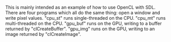 This is mainly intended as an example of how to use OpenCL with SDL.
There are four programs which all do the same thing: open a window and write pixel values.
"cpu_st"  runs single-threaded on the CPU.
"cpu_mt"  runs multi-threaded on the CPU.
"gpu_buf" runs on the GPU, writing to a buffer returned by "clCreateBuffer".
"gpu_img" runs on the GPU, writing to an image returned by "clCreateImage".
